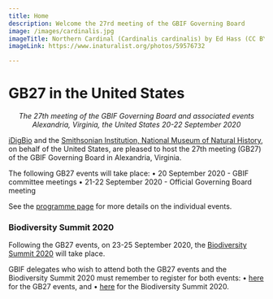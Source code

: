 ```yaml
---
title: Home
description: Welcome the 27rd meeting of the GBIF Governing Board 
image: /images/cardinalis.jpg
imageTitle: Northern Cardinal (Cardinalis cardinalis) by Ed Hass (CC BY-NC 4.0)
imageLink: https://www.inaturalist.org/photos/59576732

---
```


# GB27 in the United States

_<p align="center">The 27th meeting of the GBIF Governing Board and associated events
 Alexandria, Virginia, the United States
  20-22 September 2020_</p>
  
[iDigBio](https://www.idigbio.org/) and the [Smithsonian Institution, National Museum of Natural History](https://www.si.edu/museums/natural-history-museum), on behalf of the United States, are pleased to host the 27th meeting (GB27) of the GBIF Governing Board in Alexandria, Virginia. 

The following GB27 events will take place:
•	20 September 2020 - GBIF committee meetings
•	21-22 September 2020 - Official Governing Board meeting

See the [programme page](https://gb27.gbif.org/en/programme/) for more details on the individual events. 

### Biodiversity Summit 2020

Following the GB27 events, on 23-25 September 2020, the [Biodiversity Summit 2020](https://www.idigbio.org/content/biodiversity-summit-2020) will take place. 

GBIF delegates who wish to attend both the GB27 events and the Biodiversity Summit 2020 must remember to register for both events:
•	[here](https://gb27.gbif.org/en/registration/) for the GB27 events, and 
•	[here](https://www.eventbrite.com/e/biodiversity-summit-2020-tickets-85264844445) for the Biodiversity Summit 2020.
